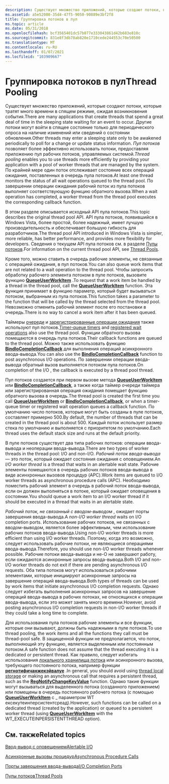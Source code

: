 ```yaml
---
description: Существует множество приложений, которые создают потоки, которые тратят много времени в спящем режиме, ожидая возникновения события.
ms.assetid: a5e52080-35d4-47f5-9050-90889e3bf2f8
title: Группировка потоков в пул
ms.topic: article
ms.date: 05/31/2018
ms.openlocfilehash: bcf3565401dc57b077e333043861d42b683e810c
ms.sourcegitcommit: 831e8f3db78ab820e1710cede244553c70e50500
ms.translationtype: MT
ms.contentlocale: ru-RU
ms.lasthandoff: 01/07/2021
ms.locfileid: "103909667"
---
```

# <a name="thread-pooling"></a><span data-ttu-id="782b3-103">Группировка потоков в пул</span><span class="sxs-lookup"><span data-stu-id="782b3-103">Thread Pooling</span></span>

<span data-ttu-id="782b3-104">Существует множество приложений, которые создают потоки, которые тратят много времени в спящем режиме, ожидая возникновения события.</span><span class="sxs-lookup"><span data-stu-id="782b3-104">There are many applications that create threads that spend a great deal of time in the sleeping state waiting for an event to occur.</span></span> <span data-ttu-id="782b3-105">Другие потоки могут войти в спящее состояние только для периодического опроса на наличие изменений или сведений о состоянии обновления.</span><span class="sxs-lookup"><span data-stu-id="782b3-105">Other threads may enter a sleeping state only to be awakened periodically to poll for a change or update status information.</span></span> <span data-ttu-id="782b3-106">*Пул потоков* позволяет более эффективно использовать потоки, предоставляя приложению пул рабочих потоков, управляемых системой.</span><span class="sxs-lookup"><span data-stu-id="782b3-106">*Thread pooling* enables you to use threads more efficiently by providing your application with a pool of worker threads that are managed by the system.</span></span> <span data-ttu-id="782b3-107">По крайней мере один поток отслеживает состояние всех операций ожидания, поставленных в очередь пула потоков.</span><span class="sxs-lookup"><span data-stu-id="782b3-107">At least one thread monitors the status of all wait operations queued to the thread pool.</span></span> <span data-ttu-id="782b3-108">По завершении операции ожидания рабочий поток из пула потоков выполняет соответствующую функцию обратного вызова.</span><span class="sxs-lookup"><span data-stu-id="782b3-108">When a wait operation has completed, a worker thread from the thread pool executes the corresponding callback function.</span></span>

<span data-ttu-id="782b3-109">В этом разделе описывается исходный API пула потоков.</span><span class="sxs-lookup"><span data-stu-id="782b3-109">This topic describes the original thread pool API.</span></span> <span data-ttu-id="782b3-110">API пула потоков, появившийся в Windows Vista, более простой, более надежный, имеет лучшую производительность и обеспечивает большую гибкость для разработчиков.</span><span class="sxs-lookup"><span data-stu-id="782b3-110">The thread pool API introduced in Windows Vista is simpler, more reliable, has better performance, and provides more flexibility for developers.</span></span> <span data-ttu-id="782b3-111">Сведения о текущем API пула потоков см. в разделе [Пулы потоков](thread-pools.md).</span><span class="sxs-lookup"><span data-stu-id="782b3-111">For information on the current thread pool API, see [Thread Pools](thread-pools.md).</span></span>

<span data-ttu-id="782b3-112">Кроме того, можно ставить в очередь рабочие элементы, не связанные с операцией ожидания, в пул потоков.</span><span class="sxs-lookup"><span data-stu-id="782b3-112">You can also queue work items that are not related to a wait operation to the thread pool.</span></span> <span data-ttu-id="782b3-113">Чтобы запросить обработку рабочего элемента потоком в пуле потоков, вызовите функцию [**QueueUserWorkItem**](/windows/win32/api/threadpoollegacyapiset/nf-threadpoollegacyapiset-queueuserworkitem) .</span><span class="sxs-lookup"><span data-stu-id="782b3-113">To request that a work item be handled by a thread in the thread pool, call the [**QueueUserWorkItem**](/windows/win32/api/threadpoollegacyapiset/nf-threadpoollegacyapiset-queueuserworkitem) function.</span></span> <span data-ttu-id="782b3-114">Эта функция принимает в функцию параметр, который будет вызываться потоком, выбранным из пула потоков.</span><span class="sxs-lookup"><span data-stu-id="782b3-114">This function takes a parameter to the function that will be called by the thread selected from the thread pool.</span></span> <span data-ttu-id="782b3-115">Невозможно отменить рабочий элемент после его постановки в очередь.</span><span class="sxs-lookup"><span data-stu-id="782b3-115">There is no way to cancel a work item after it has been queued.</span></span>

<span data-ttu-id="782b3-116">Таймеры [очереди](../sync/timer-queues.md) и [зарегистрированные операции ожидания](../sync/wait-functions.md) также используют пул потоков.</span><span class="sxs-lookup"><span data-stu-id="782b3-116">[Timer-queue timers](../sync/timer-queues.md) and [registered wait operations](../sync/wait-functions.md) also use the thread pool.</span></span> <span data-ttu-id="782b3-117">Функции обратного вызова помещаются в очередь пула потоков.</span><span class="sxs-lookup"><span data-stu-id="782b3-117">Their callback functions are queued to the thread pool.</span></span> <span data-ttu-id="782b3-118">Можно также использовать функцию [**BindIoCompletionCallback**](/windows/desktop/api/WinBase/nf-winbase-bindiocompletioncallback) для выполнения операций асинхронного ввода-вывода.</span><span class="sxs-lookup"><span data-stu-id="782b3-118">You can also use the [**BindIoCompletionCallback**](/windows/desktop/api/WinBase/nf-winbase-bindiocompletioncallback) function to post asynchronous I/O operations.</span></span> <span data-ttu-id="782b3-119">По завершении операции ввода-вывода обратный вызов выполняется потоком пула потоков.</span><span class="sxs-lookup"><span data-stu-id="782b3-119">On completion of the I/O , the callback is executed by a thread pool thread.</span></span>

<span data-ttu-id="782b3-120">Пул потоков создается при первом вызове метода [**QueueUserWorkItem**](/windows/win32/api/threadpoollegacyapiset/nf-threadpoollegacyapiset-queueuserworkitem) или [**BindIoCompletionCallback**](/windows/desktop/api/WinBase/nf-winbase-bindiocompletioncallback), а также когда таймер очереди таймера или зарегистрированная операция ожидания помещает функцию обратного вызова в очередь.</span><span class="sxs-lookup"><span data-stu-id="782b3-120">The thread pool is created the first time you call [**QueueUserWorkItem**](/windows/win32/api/threadpoollegacyapiset/nf-threadpoollegacyapiset-queueuserworkitem) or [**BindIoCompletionCallback**](/windows/desktop/api/WinBase/nf-winbase-bindiocompletioncallback), or when a timer-queue timer or registered wait operation queues a callback function.</span></span> <span data-ttu-id="782b3-121">По умолчанию число потоков, которые могут быть созданы в пуле потоков, составляет примерно 500.</span><span class="sxs-lookup"><span data-stu-id="782b3-121">By default, the number of threads that can be created in the thread pool is about 500.</span></span> <span data-ttu-id="782b3-122">Каждый поток использует размер стека по умолчанию и выполняется с приоритетом по умолчанию.</span><span class="sxs-lookup"><span data-stu-id="782b3-122">Each thread uses the default stack size and runs at the default priority.</span></span>

<span data-ttu-id="782b3-123">В пуле потоков существует два типа рабочих потоков: операции ввода-вывода и неоперации ввода-вывода.</span><span class="sxs-lookup"><span data-stu-id="782b3-123">There are two types of worker threads in the thread pool: I/O and non-I/O.</span></span> <span data-ttu-id="782b3-124">*Рабочий поток ввода-вывода* — это поток, который ожидает состояния ожидания с оповещением.</span><span class="sxs-lookup"><span data-stu-id="782b3-124">An *I/O worker thread* is a thread that waits in an alertable wait state.</span></span> <span data-ttu-id="782b3-125">Рабочие элементы помещаются в очередь рабочих потоков ввода-вывода в виде асинхронных вызовов процедур (APC).</span><span class="sxs-lookup"><span data-stu-id="782b3-125">Work items are queued to I/O worker threads as asynchronous procedure calls (APC).</span></span> <span data-ttu-id="782b3-126">Необходимо поместить рабочий элемент в очередь в рабочий поток ввода-вывода, если он должен выполняться в потоке, который ожидает оповещения в состоянии.</span><span class="sxs-lookup"><span data-stu-id="782b3-126">You should queue a work item to an I/O worker thread if it should be executed in a thread that waits in an alertable state.</span></span>

<span data-ttu-id="782b3-127">*Рабочий поток, не связанный с вводом-выводом* , ожидает порты завершения ввода-вывода.</span><span class="sxs-lookup"><span data-stu-id="782b3-127">A *non-I/O worker thread* waits on I/O completion ports.</span></span> <span data-ttu-id="782b3-128">Использование рабочих потоков, не связанных с вводом-выводом, является более эффективным, чем использование рабочих потоков ввода-вывода.</span><span class="sxs-lookup"><span data-stu-id="782b3-128">Using non-I/O worker threads is more efficient than using I/O worker threads.</span></span> <span data-ttu-id="782b3-129">Поэтому, когда это возможно, следует использовать рабочие потоки, не являющиеся операциями ввода-вывода.</span><span class="sxs-lookup"><span data-stu-id="782b3-129">Therefore, you should use non-I/O worker threads whenever possible.</span></span> <span data-ttu-id="782b3-130">Рабочие потоки ввода-вывода и не-O не завершают работу, если ожидаются асинхронные запросы ввода-вывода.</span><span class="sxs-lookup"><span data-stu-id="782b3-130">Both I/O and non-I/O worker threads do not exit if there are pending asynchronous I/O requests.</span></span> <span data-ttu-id="782b3-131">Оба типа потоков могут использоваться рабочими элементами, которые инициируют асинхронные запросы на завершение операций ввода-вывода.</span><span class="sxs-lookup"><span data-stu-id="782b3-131">Both types of threads can be used by work items that initiate asynchronous I/O completion requests.</span></span> <span data-ttu-id="782b3-132">Однако следует избегать выполнения асинхронных запросов на завершение операций ввода-вывода в рабочих потоках, не относящихся к операции ввода-вывода, если это может занять много времени.</span><span class="sxs-lookup"><span data-stu-id="782b3-132">However, avoid posting asynchronous I/O completion requests in non-I/O worker threads if they could take a long time to complete.</span></span>

<span data-ttu-id="782b3-133">Для использования пула потоков рабочие элементы и все функции, которые они вызывают, должны быть надежными в пуле потоков.</span><span class="sxs-lookup"><span data-stu-id="782b3-133">To use thread pooling, the work items and all the functions they call must be thread-pool safe.</span></span> <span data-ttu-id="782b3-134">В защищенной функции не предполагается, что поток, выполняющий эту функцию, является выделенным или постоянным потоком.</span><span class="sxs-lookup"><span data-stu-id="782b3-134">A safe function does not assume that the thread executing it is a dedicated or persistent thread.</span></span> <span data-ttu-id="782b3-135">Как правило, следует избегать использования [локального хранилища потока](thread-local-storage.md) или асинхронного вызова, требующего постоянного потока, например функции [**регнотифичанжекэйвалуе**](/windows/win32/api/winreg/nf-winreg-regnotifychangekeyvalue) .</span><span class="sxs-lookup"><span data-stu-id="782b3-135">In general, you should avoid using [thread local storage](thread-local-storage.md) or making an asynchronous call that requires a persistent thread, such as the [**RegNotifyChangeKeyValue**](/windows/win32/api/winreg/nf-winreg-regnotifychangekeyvalue) function.</span></span> <span data-ttu-id="782b3-136">Однако такие функции могут вызываться для выделенного потока (созданного приложением) или помещены в очередь постоянного рабочего потока (с помощью [**QueueUserWorkItem**](/windows/win32/api/threadpoollegacyapiset/nf-threadpoollegacyapiset-queueuserworkitem) с \_ параметром WT ексекутеинперсистентсреад).</span><span class="sxs-lookup"><span data-stu-id="782b3-136">However, such functions can be called on a dedicated thread (created by the application) or queued to a persistent worker thread (using [**QueueUserWorkItem**](/windows/win32/api/threadpoollegacyapiset/nf-threadpoollegacyapiset-queueuserworkitem) with the WT\_EXECUTEINPERSISTENTTHREAD option).</span></span>

## <a name="related-topics"></a><span data-ttu-id="782b3-137">См. также</span><span class="sxs-lookup"><span data-stu-id="782b3-137">Related topics</span></span>

<dl> <dt>

[<span data-ttu-id="782b3-138">Ввод-вывод с оповещением</span><span class="sxs-lookup"><span data-stu-id="782b3-138">Alertable I/O</span></span>](../fileio/alertable-i-o.md)
</dt> <dt>

[<span data-ttu-id="782b3-139">Асинхронные вызовы процедур</span><span class="sxs-lookup"><span data-stu-id="782b3-139">Asynchronous Procedure Calls</span></span>](../sync/asynchronous-procedure-calls.md)
</dt> <dt>

[<span data-ttu-id="782b3-140">Порты завершения ввода-вывода</span><span class="sxs-lookup"><span data-stu-id="782b3-140">I/O Completion Ports</span></span>](../fileio/i-o-completion-ports.md)
</dt> <dt>

[<span data-ttu-id="782b3-141">Пулы потоков</span><span class="sxs-lookup"><span data-stu-id="782b3-141">Thread Pools</span></span>](thread-pools.md)
</dt> </dl>

 

 
